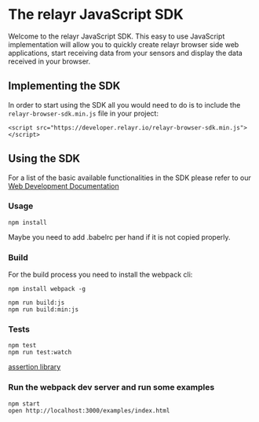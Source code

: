 The relayr JavaScript SDK
=========================

Welcome to the relayr JavaScript SDK. This easy to use JavaScript implementation will allow you to quickly create relayr browser side web applications, start receiving data from your sensors and display the data received in your browser.


## Implementing the SDK

In order to start using the SDK all you would need to do is to include the `relayr-browser-sdk.min.js` file in your project:

	<script src="https://developer.relayr.io/relayr-browser-sdk.min.js"></script>

## Using the SDK

For a list of the basic available functionalities in the SDK please refer to our [Web Development Documentation](https://developer.relayr.io/documents/WebDev/WebDevelopers)


### Usage

```
npm install

```

Maybe you need to add .babelrc per hand if it is not copied properly.

### Build

For the build process you need to install the webpack cli:

```
npm install webpack -g
```

```
npm run build:js
npm run build:min:js
```

### Tests

```
npm test
npm run test:watch
```
[assertion library](https://github.com/mjackson/expect)

### Run the webpack dev server and run some examples

```
npm start
open http://localhost:3000/examples/index.html
```